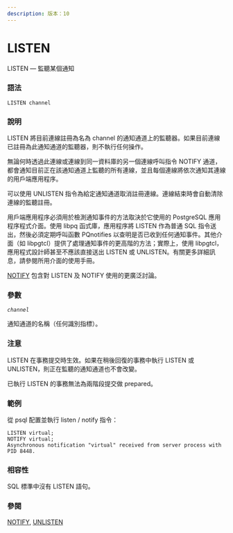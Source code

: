 ```yaml
---
description: 版本：10
---
```


# LISTEN

LISTEN — 監聽某個通知

### 語法

```text
LISTEN channel
```

### 說明

LISTEN 將目前連線註冊為名為 channel 的通知通道上的監聽器。如果目前連線已註冊為此通知通道的監聽器，則不執行任何操作。

無論何時透過此連線或連線到同一資料庫的另一個連線呼叫指令 NOTIFY 通道，都會通知目前正在該通知通道上監聽的所有連線，並且每個連線將依次通知其連線的用戶端應用程序。

可以使用 UNLISTEN 指令為給定通知通道取消註冊連線。連線結束時會自動清除連線的監聽註冊。

用戶端應用程序必須用於檢測通知事件的方法取決於它使用的 PostgreSQL 應用程序程式介面。使用 libpq 函式庫，應用程序將 LISTEN 作為普通 SQL 指令送出，然後必須定期呼叫函數 PQnotifies 以查明是否已收到任何通知事件。其他介面（如 libpgtcl）提供了處理通知事件的更高階的方法；實際上，使用 libpgtcl，應用程式設計師甚至不應該直接送出 LISTEN 或 UNLISTEN。有關更多詳細訊息，請參閱所用介面的使用手冊。

[NOTIFY](notify.md) 包含對 LISTEN 及 NOTIFY 使用的更廣泛討論。

### 參數

_`channel`_

通知通道的名稱（任何識別指標）。

### 注意

LISTEN 在事務提交時生效。如果在稍後回復的事務中執行 LISTEN 或 UNLISTEN，則正在監聽的通知通道也不會改變。

已執行 LISTEN 的事務無法為兩階段提交做 prepared。

### 範例

從 psql 配置並執行 listen / notify 指令：

```text
LISTEN virtual;
NOTIFY virtual;
Asynchronous notification "virtual" received from server process with PID 8448.
```

### 相容性

SQL 標準中沒有 LISTEN 語句。

### 參閱

[NOTIFY](notify.md), [UNLISTEN](unlisten.md)

